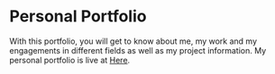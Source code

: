 # Personal Portfolio
With this portfolio, you will get to know about me, my work and my engagements in different fields as well as my project information. 
My personal portfolio is live at [Here](https://supathdhital.com.np/).

